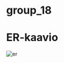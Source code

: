 # group_18

# ER-kaavio
![er](https://user-images.githubusercontent.com/87731856/226368451-80693b52-9706-4e98-b405-b6e15ac3c80f.png)
